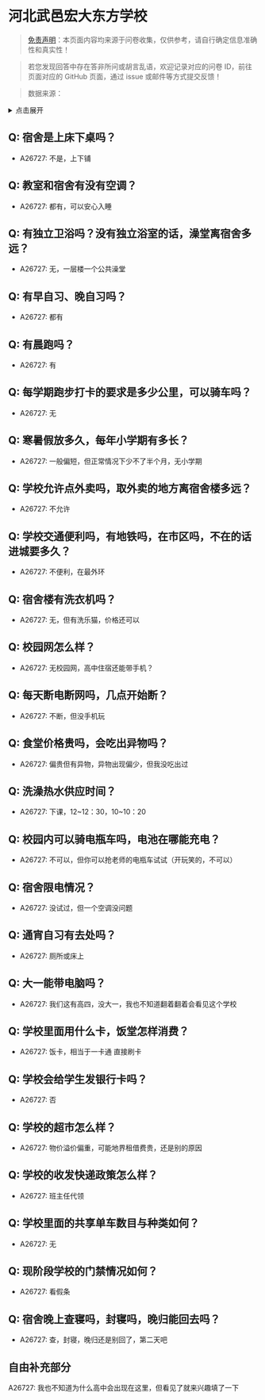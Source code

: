 # 河北武邑宏大东方学校

> [免责声明](https://colleges.chat/#_3)：本页面内容均来源于问卷收集，仅供参考，请自行确定信息准确性和真实性！

> 若您发现回答中存在答非所问或胡言乱语，欢迎记录对应的问卷 ID，前往页面对应的 GitHub 页面，通过 issue 或邮件等方式提交反馈！

> 数据来源：

<details><summary>点击展开</summary>
<ul>
<li>A26727: 匿名 (2024 年 08 月)</li>
</ul>
</details>

## Q: 宿舍是上床下桌吗？

- A26727: 不是，上下铺

## Q: 教室和宿舍有没有空调？

- A26727: 都有，可以安心入睡

## Q: 有独立卫浴吗？没有独立浴室的话，澡堂离宿舍多远？

- A26727: 无，一层楼一个公共澡堂

## Q: 有早自习、晚自习吗？

- A26727: 都有

## Q: 有晨跑吗？

- A26727: 有

## Q: 每学期跑步打卡的要求是多少公里，可以骑车吗？

- A26727: 无

## Q: 寒暑假放多久，每年小学期有多长？

- A26727: 一般偏短，但正常情况下少不了半个月，无小学期

## Q: 学校允许点外卖吗，取外卖的地方离宿舍楼多远？

- A26727: 不允许

## Q: 学校交通便利吗，有地铁吗，在市区吗，不在的话进城要多久？

- A26727: 不便利，在最外环

## Q: 宿舍楼有洗衣机吗？

- A26727: 无，但有洗乐猫，价格还可以

## Q: 校园网怎么样？

- A26727: 无校园网，高中住宿还能带手机？

## Q: 每天断电断网吗，几点开始断？

- A26727: 不断，但没手机玩

## Q: 食堂价格贵吗，会吃出异物吗？

- A26727: 偏贵但有异物，异物出现偏少，但我没吃出过

## Q: 洗澡热水供应时间？

- A26727: 下课，12\~12：30，10\~10：20

## Q: 校园内可以骑电瓶车吗，电池在哪能充电？

- A26727: 不可以，但你可以抢老师的电瓶车试试（开玩笑的，不可以）

## Q: 宿舍限电情况？

- A26727: 没试过，但一个空调没问题

## Q: 通宵自习有去处吗？

- A26727: 厕所或床上

## Q: 大一能带电脑吗？

- A26727: 我们这有高四，没大一，我也不知道翻着翻着会看见这个学校

## Q: 学校里面用什么卡，饭堂怎样消费？

- A26727: 饭卡，相当于一卡通   直接刷卡

## Q: 学校会给学生发银行卡吗？

- A26727: 否

## Q: 学校的超市怎么样？

- A26727: 物价溢价偏重，可能地界租借费贵，还是别的原因

## Q: 学校的收发快递政策怎么样？

- A26727: 班主任代领

## Q: 学校里面的共享单车数目与种类如何？

- A26727: 无

## Q: 现阶段学校的门禁情况如何？

- A26727: 看假条

## Q: 宿舍晚上查寝吗，封寝吗，晚归能回去吗？

- A26727: 查，封寝，晚归还是别回了，第二天吧

## 自由补充部分

A26727: 我也不知道为什么高中会出现在这里，但看见了就来兴趣填了一下